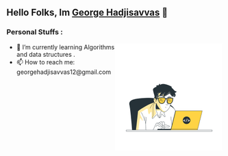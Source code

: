 ## Hello Folks, Im [George Hadjisavvas](https://georgehadjisavva.dev) 👋


<h3> Personal Stuffs :</h3>
<img src="coding-animate.svg" width="250" height="250" style="float:right"/>
<ul>
  <li>🌱 I’m currently learning Algorithms and data structures .</li>
  <li> 📫 How to reach me: georgehadjisavvas12@gmail.com </li>
</ul>


<!--
**sCuz12/sCuz12** is a ✨ _special_ ✨ repository because its `README.md` (this file) appears on your GitHub profile.


Here are some ideas to get you started:

- 🔭 I’m currently working on ...
- 🌱 I’m currently learning ...
- 👯 I’m looking to collaborate on ...
- 🤔 I’m looking for help with ...
- 💬 Ask me about ...
- 📫 How to reach me: ...
- 😄 Pronouns: ...
- ⚡ Fun fact: ...
-->

